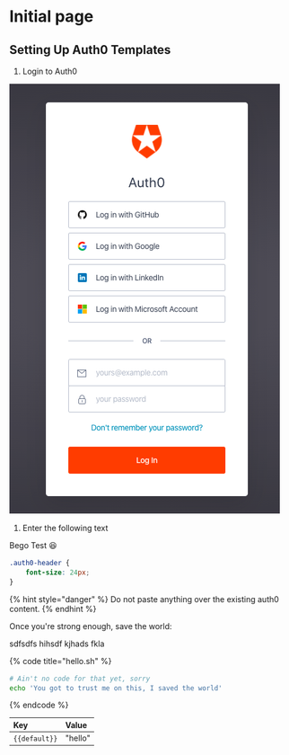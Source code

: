 # Initial page

## Setting Up Auth0 Templates

1. Login to Auth0

![Login here](.gitbook/assets/image.png)

1. Enter the following text

Bego Test 😆 



```css
.auth0-header {
    font-size: 24px;
}
```

{% hint style="danger" %}
 Do not paste anything over the existing auth0 content.
{% endhint %}

Once you're strong enough, save the world: 

sdfsdfs hihsdf kjhads fkla



{% code title="hello.sh" %}
```bash
# Ain't no code for that yet, sorry
echo 'You got to trust me on this, I saved the world'
```
{% endcode %}

| Key | Value |
| :--- | :--- |
| `{{default}}` | "hello" |



